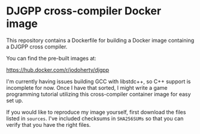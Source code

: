 # DJGPP cross-compiler Docker image

This repository contains a Dockerfile for building a Docker image containing a
DJGPP cross compiler.

You can find the pre-built images at:

https://hub.docker.com/r/jodoherty/djgpp

I'm currently having issues building GCC with libstdc++, so C++ support is
incomplete for now. Once I have that sorted, I might write a game programming
tutorial utilizing this cross-compiler container image for easy set up.

If you would like to reproduce my image yourself, first download the files
listed in `sources`. I've included checksums in `SHA256SUMs` so that you can
verify that you have the right files.
